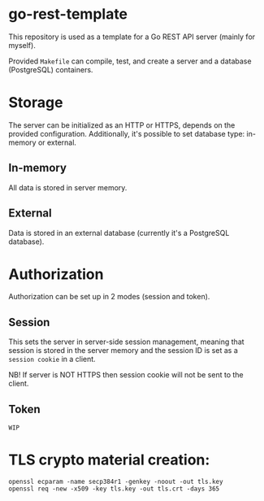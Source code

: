 # go-rest-template

This repository is used as a template for a Go REST API server (mainly for myself).

Provided `Makefile` can compile, test, and create a server and a database (PostgreSQL) containers.

# Storage 

The server can be initialized as an HTTP or HTTPS, depends on the provided configuration.
Additionally, it's possible to set database type: in-memory or external.

## In-memory

All data is stored in server memory.

## External

Data is stored in an external database (currently it's a PostgreSQL database).

# Authorization

Authorization can be set up in 2 modes (session and token).

## Session

This sets the server in server-side session management, meaning that session is stored in 
the server memory and the session ID is set as a `session cookie` in a client.

NB! If server is NOT HTTPS then session cookie will not be sent to the client.

## Token

`WIP`

# TLS crypto material creation:
```
openssl ecparam -name secp384r1 -genkey -noout -out tls.key
openssl req -new -x509 -key tls.key -out tls.crt -days 365
```
